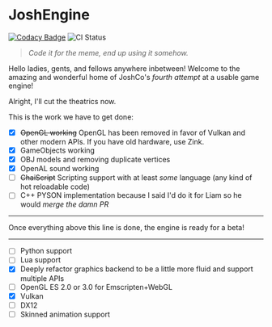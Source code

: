 # JoshEngine
[![Codacy Badge](https://app.codacy.com/project/badge/Grade/d48b09d1f17e4d38bc40fd5b14bde807)](https://app.codacy.com/gh/josh-engine/josh-engine/dashboard?utm_source=gh&utm_medium=referral&utm_content=&utm_campaign=Badge_grade)
![CI Status](https://github.com/josh-engine/josh-engine/actions/workflows/ci.yml/badge.svg)

> *Code it for the meme, end up using it somehow.*

Hello ladies, gents, and fellows anywhere inbetween!
Welcome to the amazing and wonderful home of JoshCo's *fourth attempt* at a usable game engine!

Alright, I'll cut the theatrics now.

This is the work we have to get done:

- [X] ~~OpenGL working~~ OpenGL has been removed in favor of Vulkan and other modern APIs. If you have old hardware, use Zink.
- [X] GameObjects working
- [X] OBJ models and removing duplicate vertices
- [X] OpenAL sound working
- [ ] ~~ChaiScript~~ Scripting support with at least *some* language (any kind of hot reloadable code)
- [ ] C++ PYSON implementation because I said I'd do it for Liam so he would *merge the damn PR*

---------------------------------------------------------------------------------------------------------------
Once everything above this line is done, the engine is ready for a beta!

---------------------------------------------------------------------------------------------------------------

- [ ] Python support
- [ ] Lua support
- [X] Deeply refactor graphics backend to be a little more fluid and support multiple APIs
- [ ] OpenGL ES 2.0 or 3.0 for Emscripten+WebGL
- [X] Vulkan
- [ ] DX12
- [ ] Skinned animation support
